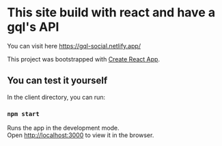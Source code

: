 # This site build with react and have a gql's API

You can visit here https://gql-social.netlify.app/

This project was bootstrapped with [Create React App](https://github.com/facebook/create-react-app).

## You can test it yourself

In the client directory, you can run:

### `npm start`

Runs the app in the development mode.\
Open [http://localhost:3000](http://localhost:3000) to view it in the browser.
